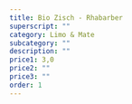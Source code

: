 ```yaml
---
title: Bio Zisch - Rhabarber
superscript: ""
category: Limo & Mate
subcategory: ""
description: ""
price1: 3,0
price2: ""
price3: ""
order: 1
---
```

